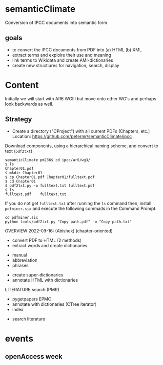 # semanticClimate
Conversion of IPCC documents into semantic form


## goals

* to convert the IPCC documents from PDF into (a) HTML (b) XML
* extract terms and exploire their use and meaning
* link terms to Wikidata and create AMI-dictionaries
* create new structiures for navigation, search, display

# Content

Initially we will start with AR6 WGIII but move onto other WG's and perhaps look backwards as well.

## Strategy

* Create a directory ("CProject") with all current PDFs (Chapters, etc.)
Location: https://github.com/petermr/semanticClimate/ipcc

Download components, using a hierarchical naming scheme, and convert to text (`pdf2txt`)

```
semanticClimate pm286$ cd ipcc/ar6/wg3/
$ ls
Chapter01.pdf
$ mkdir Chapter01
$ cp Chapter01.pdf Chapter01/fulltext.pdf
$ cd Chapter01
$ pdf2txt.py -o fulltext.txt fulltext.pdf 
$ ls
fulltext.pdf	fulltext.txt
```
If you do not get `fulltext.txt` after running the `ls` command then, install `pdfminer.six` and execute the following commads in the Command Prompt:

```
cd pdfminer.six
python tools/pdf2txt.py "Copy path.pdf" -o "Copy path.txt"
```

OVERVIEW 2022-09-16: (Abishek)
(chapter-oriented)
* convert PDF to HTML (2 methods) 
* extract words and create dictionaries
 - manual
 - abbreviation
 - phrases
* create super-dictionaries
* annotate HTML with dictionaries

LITERATURE search (PMR)
* pygetpapers EPMC
* annotate with dictionaries (CTree iterator)
* index

 - search literature 
 
 # events
 
 ## openAccess week
 


